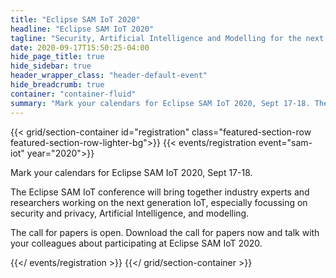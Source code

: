 ```yaml
---
title: "Eclipse SAM IoT 2020"
headline: "Eclipse SAM IoT 2020"
tagline: "Security, Artificial Intelligence and Modelling for the next generation Internet of Things Virtual Conference | September 17-18, 2020"
date: 2020-09-17T15:50:25-04:00
hide_page_title: true
hide_sidebar: true
header_wrapper_class: "header-default-event"
hide_breadcrumb: true
container: "container-fluid"
summary: "Mark your calendars for Eclipse SAM IoT 2020, Sept 17-18. The Eclipse SAM IoT conference will bring together industry experts and researchers working on the next generation IoT, especially focussing on security and privacy, Artificial Intelligence, and modelling."
---
```


{{< grid/section-container id="registration" class="featured-section-row featured-section-row-lighter-bg">}}
{{< events/registration event="sam-iot" year="2020">}}

Mark your calendars for Eclipse SAM IoT 2020, Sept 17-18.

The Eclipse SAM IoT conference will bring together industry experts and researchers working on the next generation IoT, especially focussing on security and privacy, Artificial Intelligence, and modelling.

The call for papers is open. Download the call for papers now and talk with your colleagues about participating at Eclipse SAM IoT 2020.

{{</ events/registration >}}
{{</ grid/section-container >}}